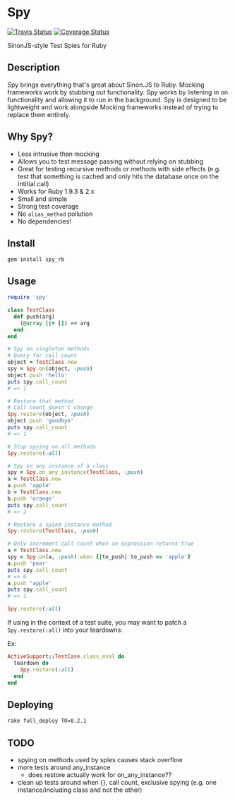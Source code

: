 # Spy

[![Travis Status](https://travis-ci.org/jbodah/spy_rb.svg?branch=master)](https://travis-ci.org/jbodah/spy_rb)
[![Coverage Status](https://img.shields.io/coveralls/jbodah/spy_rb.svg)](https://coveralls.io/r/jbodah/spy_rb)

SinonJS-style Test Spies for Ruby

## Description

Spy brings everything that's great about Sinon.JS to Ruby. Mocking frameworks work by stubbing out functionality. Spy works by listening in on functionality and allowing it to run in the background. Spy is designed to be lightweight and work alongside Mocking frameworks instead of trying to replace them entirely.

## Why Spy?

* Less intrusive than mocking
* Allows you to test message passing without relying on stubbing
* Great for testing recursive methods or methods with side effects (e.g. test that something is cached and only hits the database once on the intitial call)
* Works for Ruby 1.9.3 & 2.x
* Small and simple
* Strong test coverage
* No `alias_method` pollution
* No dependencies!

## Install

```
gem install spy_rb
```

## Usage

```ruby
require 'spy'

class TestClass
  def push(arg)
    (@array ||= []) << arg
  end
end

# Spy on singleton methods
# Query for call count
object = TestClass.new
spy = Spy.on(object, :push)
object.push 'hello'
puts spy.call_count
# => 1

# Restore that method
# Call count doesn't change
Spy.restore(object, :push)
object.push 'goodbye'
puts spy.call_count
# => 1

# Stop spying on all methods
Spy.restore(:all)

# Spy on any instance of a class
spy = Spy.on_any_instance(TestClass, :push)
a = TestClass.new
a.push 'apple'
b = TestClass.new
b.push 'orange'
puts spy.call_count
# => 2

# Restore a spied instance method
Spy.restore(TestClass, :push)

# Only increment call count when an expression returns true
a = TestClass.new
spy = Spy.on(a, :push).when {|to_push| to_push == 'apple'}
a.push 'pear'
puts spy.call_count
# => 0
a.push 'apple'
puts spy.call_count
# => 1

Spy.restore(:all)
```

If using in the context of a test suite, you may want to patch a `Spy.restore(:all)` into your teardowns:

Ex:
```ruby
ActiveSupport::TestCase.class_eval do
  teardown do
    Spy.restore(:all)
  end
end
```

## Deploying

```sh
rake full_deploy TO=0.2.1
```

## TODO
- spying on methods used by spies causes stack overflow
- more tests around any_instance
  - does restore actually work for on_any_instance??
- clean up tests around when {}, call count, exclusive spying (e.g. one instance/including class and not the other)

